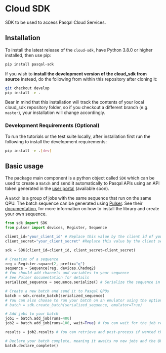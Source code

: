 # Cloud SDK

SDK to be used to access Pasqal Cloud Services.

## Installation

To install the latest release of the `cloud-sdk`, have Python 3.8.0 or higher installed, then use pip:

```bash
pip install pasqal-sdk
```

If you wish to **install the development version of the cloud_sdk from source** instead, do the following from within this repository after cloning it:

```bash
git checkout develop
pip install -e .
```

Bear in mind that this installation will track the contents of your local
cloud_sdk repository folder, so if you checkout a different branch (e.g. `master`),
your installation will change accordingly.

### Development Requirements (Optional)

To run the tutorials or the test suite locally, after installation first run the following to install the development requirements:

```bash
pip install -e .[dev]
```

## Basic usage

The package main component is a python object called `SDK` which can be used to create a `Batch` and send it automatically
to Pasqal APIs using an API token generated in the [user portal](https://pasqal.cloud.io) (available soon).

A `Batch` is a group of jobs with the same sequence that run on the same QPU.
The batch sequence can be generated using [Pulser](https://github.com/pasqal-io/Pulser). See their [documentation](https://pulser.readthedocs.io/en/stable/),
for more information on how to install the library and create your own sequence.

```python
from sdk import SDK
from pulser import devices, Register, Sequence

client_id="your_client_id" # Replace this value by the client id of your API key
client_secret="your_client_secret" #Replace this value by the client secret of your API key

sdk = SDK(client_id=client_id, client_secret=client_secret)

# Creation of a sequence
reg = Register.square(2, prefix="q")
sequence = Sequence(reg, devices.Chadoq2)
# You should add channels and variables to your sequence
# See Pulser documentation for details
serialized_sequence = sequence.serialize() # Serialize the sequence in json format

# Create a new batch and send it to Pasqal QPUs
batch = sdk.create_batch(serialized_sequence)
# You can also choose to run your batch on an emulator using the optional argument 'emulator'
# batch = sdk.create_batch(serialized_sequence, emulator=True)

# Add jobs to your batch
job1 = batch.add_job(runs=400)
job2 = batch.add_job(runs=100, wait=True) # You can wait for the job results

results = job2.results # You can retrieve and post-process if wanted the results of the job

# Declare your batch complete, meaning it awaits no new jobs and the QPU can proceed to next batch
batch.declare_complete()
```
